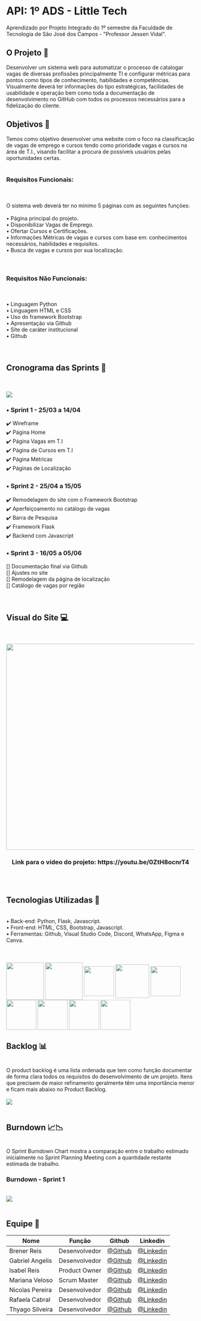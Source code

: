 # API: 1º ADS - Little Tech

Aprendizado por Projeto Integrado do 1º semestre da Faculdade de Tecnologia de São José dos Campos - "Professor Jessen Vidal".


<h2> O Projeto 💼 </h2>
Desenvolver um sistema web para automatizar o processo de catalogar vagas de diversas profissões principalmente  TI  e  configurar  métricas  para  pontos  como  tipos  de  conhecimento,  habilidades  e competências.  Visualmente  deverá  ter  informações  do  tipo  estratégicas,  facilidades  de usabilidade  e operação bem como toda a documentação de desenvolvimento no GitHub com todos os processos necessários para a fidelização do cliente. 


<h2>Objetivos 📌</h2>
Temos como objetivo desenvolver uma website com o foco na classificação de vagas de emprego e cursos tendo como prioridade vagas e cursos na área de T.I., visando facilitar a procura de possíveis usuários pelas oportunidades certas. 
<br>
<br>
<h3> Requisitos Funcionais: </h3>
<br>
<br>
O sistema web deverá ter no mínimo 5 páginas com as seguintes funções:
<br>
<br>
 • Página principal do projeto. <br>
 • Disponibilizar Vagas de Emprego. <br>
 • Ofertar Cursos e Certificações. <br>
 • Informações Métricas de vagas e cursos com base em: conhecimentos necessários, habilidades e requisitos. <br>
 • Busca de vagas e cursos por sua localização. <br>
<br>
<br>
<h3> Requisitos Não Funcionais: </h3> 
<br>
<br>
 • Linguagem Python<br>
 • Linguagem HTML e CSS<br>
 • Uso do framework Bootstrap<br>
 • Apresentação via Github<br>
 • Site de caráter institucional<br>
 • Github<br>
<br>
<br>
<h2>Cronograma das Sprints 📆</h2>
<br>
<br>
<img align="center" src="1ª Sprint/Arquivos da API/Imagens/Cronograma das prints - png.png"/>

<h3> • Sprint 1 - 25/03 a 14/04 </h3>

✔️ Wireframe <br>
✔️ Página Home <br>
✔️ Página Vagas em T.I <br>
✔️ Página de Cursos em T.I <br>
✔️ Página Métricas <br>
✔️ Páginas de Localização <br>

<h3> • Sprint 2 - 25/04 a 15/05 </h3>

✔️ Remodelagem do site com o Framework Bootstrap <br>
✔️ Aperfeiçoamento no catálogo de vagas <br>
✔️ Barra de Pesquisa <br>
✔️ Framework Flask <br>
✔️ Backend com Javascript <br>

<h3> • Sprint 3 - 16/05 a 05/06 </h3>

[] Documentação final via Github <br>
[] Ajustes no site <br>
[] Remodelagem da página de localização <br>
[] Catálogo de vagas por região <br>
<br>
<br>
<h2>Visual do Site 💻</h2><br>
<p  align="center" >
 <img height= "550" width= "800" src="1ª Sprint//Arquivos da API/Gif's/Gif apresentação do site.gif" />  
</p>
<h3 align="center"> Link para o vídeo do projeto: https://youtu.be/0ZtH8ocnrT4 </h3>
<br>
<br>
<h2>Tecnologias Utilizadas 🔧</h2>
<br>
• Back-end: Python, Flask, Javascript.<br>
• Front-end: HTML, CSS, Bootstrap, Javascript.<br>
• Ferramentas: Github, Visual Studio Code, Discord, WhatsApp, Figma e Canva.<br>
<br>
<br>
<div style="display: inline_blocks"><br>
 <img align="center" src="https://cdn.jsdelivr.net/gh/devicons/devicon/icons/html5/html5-original-wordmark.svg" height= "100" width= "100"/> 
 <img align="center" src="https://cdn.jsdelivr.net/gh/devicons/devicon/icons/css3/css3-original-wordmark.svg" height= "100" width= "100"/>
 <img align="center"src="1ª Sprint//Arquivos da API/Imagens/bootstrap.png"/ height= "80" width= "80"/>    
 <img align="center"src="https://cdn.jsdelivr.net/gh/devicons/devicon/icons/python/python-original.svg" height= "90" width= "90"/>
 <img align="center"src="https://cdn.jsdelivr.net/gh/devicons/devicon/icons/canva/canva-original.svg" height= "80" width= "80"/> 
 <img align="center"src="https://cdn.jsdelivr.net/gh/devicons/devicon/icons/figma/figma-original.svg" height= "80" width= "80"/>         
 <img align="center"src="1ª Sprint//Arquivos da API/Imagens/whatsapp.png"/ height= "80" width= "80"/>                 
 <img align="center"src="1ª Sprint//Arquivos da API/Imagens/discord.png"/ height= "80" width= "80"/>    
 <img align="center"src="1ª Sprint//Arquivos da API/Imagens/js.png"/ height= "80" width= "80"/>  
 
<br>
<h2>Backlog 📊</h2><br>
 O product backlog é uma lista ordenada que tem como função documentar de forma clara todos os requisitos do desenvolvimento de um projeto. Itens que precisem de maior refinamento geralmente têm uma importância menor e ficam mais abaixo no Product Backlog.  
<br>
<br>
<img align="center" src="1ª Sprint//Arquivos da API/Imagens/backlog.jpg"/>
<br>
<br>
<h2>Burndown 📈📉 </h2> <br>
 O Sprint Burndown Chart mostra a comparação entre o trabalho estimado inicialmente no Sprint Planning Meeting com a quantidade restante estimada de trabalho.
<br>
<h3>Burndown - Sprint 1 </h3> <br>
<img align="center" src="1ª Sprint//Arquivos da API/Imagens/burndown.png"/>  
<br>
<br>
<h2>Equipe 👾</h2>
 
 Nome|Função|Github|Linkedin 
-----|------|------|---------
Brener Reis    |Desenvolvedor|[@Github](https://github.com/BrenerReis)|[@Linkedin](https://www.linkedin.com/in/brener-freire-058950230/)
Gabriel Angelis|Desenvolvedor|[@Github](https://github.com/GabrAngelis)|[@Linkedin](https://www.linkedin.com/in/gabriel-luis-de-angelis-b64816237/)
Isabel Reis    |Product Owner|[@Github](https://github.com/VitoriaKings)|[@Linkedin](https://www.linkedin.com/in/isabel-reis-09806920b/)
Mariana Veloso |Scrum Master |[@Github](https://github.com/Marih2210)|[@Linkedin](https://www.linkedin.com/in/mariana-veloso-979436231)
Nicolas Pereira|Desenvolvedor|[@Github](https://github.com/NicolasPereira06)|[@Linkedin](https://www.linkedin.com/in/nicolas-bonif%C3%A1cio-426804237/)
Rafaela Cabral |Desenvolvedor|[@Github](https://github.com/RafaelaCabral)|[@Linkedin](https://www.linkedin.com/in/rafaela-vieira-cabral-733b5922a)
Thyago Silveira|Desenvolvedor|[@Github](https://github.com/Thyaguixx)|[@Linkedin](https://www.linkedin.com/in/thyago-silveira-276984237/)

 
<br>
<br>


